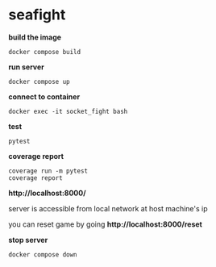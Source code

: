 # seafight

<strong>build the image</strong>
```
docker compose build
```

<strong>run server</strong>
```
docker compose up
```

<strong>connect to container</strong>
```
docker exec -it socket_fight bash
```
<strong>test</strong>
```
pytest
```
<strong>coverage report</strong>
```
coverage run -m pytest
coverage report
```

<strong>http://localhost:8000/ </strong>

server is accessible from local network at host machine's ip

you can reset game by going <strong>http://localhost:8000/reset </strong>

<strong>stop server</strong>
```
docker compose down
```
